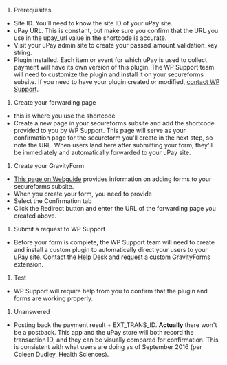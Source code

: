 1. Prerequisites
 - Site ID. You'll need to know the site ID of your uPay site.
 - uPay URL. This is constant, but make sure you confirm that the URL you use in the upay_url value in the shortcode is accurate.
 - Visit your uPay admin site to create your passed\_amount\_validation\_key string.
 - Plugin installed. Each item or event for which uPay is used to collect payment will have its own version of this plugin. The WP Support team will need to customize the plugin and install it on your secureforms subsite. If you need to have your plugin created or modified, [contact WP Support](https://webguide.boisestate.edu/contact/).
1. Create your forwarding page
  - this is where you use the shortcode
  - Create a new page in your secureforms subsite and add the shortcode provided to you by WP Support. This page will serve as your confirmation page for the secureform you'll create in the next step, so note the URL. When users land here after submitting your form, they'll be immediately and automatically forwarded to your uPay site.
1. Create your GravityForm
 - [This page on Webguide](https://webguide.boisestate.edu/secure-forms/) provides information on adding forms to your secureforms subsite. 
 - When you create your form, you need to provide 
  - Select the Confirmation tab
  - Click the Redirect button and enter the URL of the forwarding page you created above.
1. Submit a request to WP Support
 - Before your form is complete, the WP Support team will need to create and install a custom plugin to automatically direct your users to your uPay site. Contact the Help Desk and request a custom GravityForms extension.
1. Test
 - WP Support will require help from you to confirm that the plugin and forms are working properly.
1. Unanswered
  - Posting back the payment result + EXT\_TRANS\_ID. **Actually** there won't be a postback. This app and the uPay store will both record the transaction ID, and 
  they can be visually compared for confirmation. This is consistent with what users are doing as of September 2016 (per Coleen Dudley, Health Sciences).
